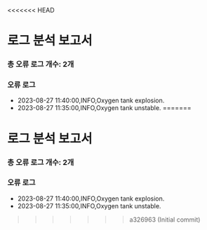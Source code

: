 <<<<<<< HEAD
# 로그 분석 보고서
### 총 오류 로그 개수: 2개
### 오류 로그
- 2023-08-27 11:40:00,INFO,Oxygen tank explosion.
- 2023-08-27 11:35:00,INFO,Oxygen tank unstable.
=======
# 로그 분석 보고서
### 총 오류 로그 개수: 2개
### 오류 로그
- 2023-08-27 11:40:00,INFO,Oxygen tank explosion.
- 2023-08-27 11:35:00,INFO,Oxygen tank unstable.
>>>>>>> a326963 (Initial commit)
